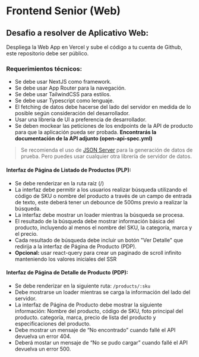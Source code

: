 # Frontend Senior (Web)

## Desafio a resolver de Aplicativo Web:

Despliega la Web App en Vercel y sube el código a tu cuenta de Github, este repositorio debe ser público.

### Requerimientos técnicos:

- Se debe usar NextJS como framework.
- Se debe usar App Router para la navegación.
- Se debe usar TailwindCSS para estilos.
- Se debe usar Typescript como lenguaje.
- El fetching de datos debe hacerse del lado del servidor en medida de lo posible según consideración del desarrollador.
- Usar una librería de UI a preferencia de desarrollador.
- Se deben mockear las peticiones de los endpoints de la API de producto para que la aplicación pueda ser probada. **Encontrarás la documentación de la API adjunto (open-api-spec.yml)**

> Se recomienda el uso de [JSON Server](https://www.npmjs.com/package/json-server) para la generación de datos de prueba. Pero puedes usar cualquier otra librería de servidor de datos.


#### Interfaz de Página de Listado de Productos (PLP):

- Se debe renderizar en la ruta raíz (/)
- La interfaz debe permitir a los usuarios realizar búsqueda utilizando el código de SKU o nombre del producto a través de un campo de entrada de texto, este deberá tener un debounce de 500ms previo a realizar la búsqueda.
- La interfaz debe mostrar un loader mientras la búsqueda se procesa.
- El resultado de la búsqueda debe mostrar información básica del producto, incluyendo al menos el nombre del SKU, la categoría, marca y el precio.
- Cada resultado de búsqueda debe incluir un botón "Ver Detalle" que redirija a la interfaz de Página de Producto (PDP).
- **Opcional:** usar react-query para crear un paginado de scroll infinito manteniendo los valores iniciales del SSR

####  Interfaz de Página de Detalle de Producto (PDP):

- Se debe renderizar en la siguiente ruta: `/products/:sku`
- Debe mostrarse un loader mientras se carga la información del lado del servidor.
- La interfaz de Página de Producto debe mostrar la siguiente información:
Nombre del producto, código de SKU, foto principal del producto.
categoría, marca, precio de lista del producto y especificaciones del producto.
- Debe mostrar un mensaje de “No encontrado” cuando fallé el API devuelva un error 404.
- Deberá mostar un mensaje de “No se pudo cargar” cuando fallé el API devuelva un error 500.